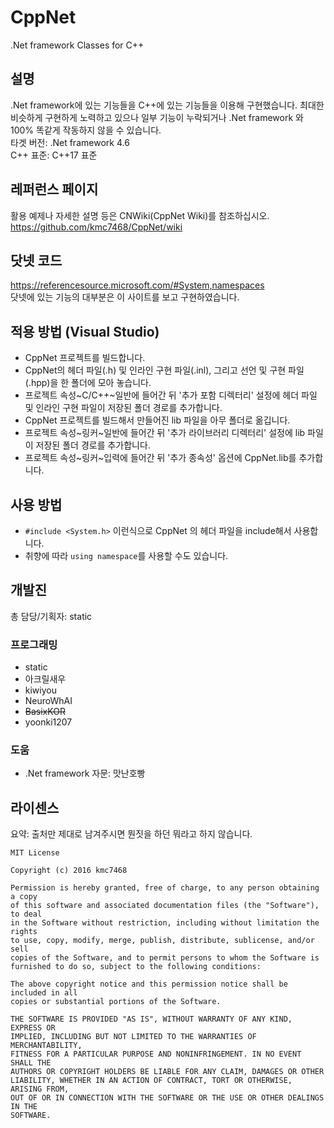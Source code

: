 # CppNet
.Net framework Classes for C++

## 설명
.Net framework에 있는 기능들을 C++에 있는 기능들을 이용해 구현했습니다. 최대한 비슷하게 구현하게 노력하고 있으나 일부 기능이 누락되거나 .Net framework 와 100% 똑같게 작동하지 않을 수 있습니다.<br>
타겟 버전: .Net framework 4.6<br>
C++ 표준: C++17 표준

## 레퍼런스 페이지
활용 예제나 자세한 설명 등은 CNWiki(CppNet Wiki)를 참조하십시오.<br>
https://github.com/kmc7468/CppNet/wiki

## 닷넷 코드
https://referencesource.microsoft.com/#System,namespaces<br>
닷넷에 있는 기능의 대부분은 이 사이트를 보고 구현하였습니다.

## 적용 방법 (Visual Studio)
- CppNet 프로젝트를 빌드합니다.
- CppNet의 헤더 파일(.h) 및 인라인 구현 파일(.inl), 그리고 선언 및 구현 파일(.hpp)을 한 폴더에 모아 놓습니다.
- 프로젝트 속성~C/C++~일반에 들어간 뒤 '추가 포함 디렉터리' 설정에 헤더 파일 및 인라인 구현 파일이 저장된 폴더 경로를 추가합니다.
- CppNet 프로젝트를 빌드해서 만들어진 lib 파일을 아무 폴더로 옮깁니다.
- 프로젝트 속성~링커~일반에 들어간 뒤 '추가 라이브러리 디렉터리' 설정에 lib 파일이 저장된 폴더 경로를 추가합니다.
- 프로젝트 속성~링커~입력에 들어간 뒤 '추가 종속성' 옵션에 CppNet.lib를 추가합니다.

## 사용 방법
- `#include <System.h>` 이런식으로 CppNet 의 헤더 파일을 include해서 사용합니다.
- 취향에 따라 `using namespace`를 사용할 수도 있습니다.

## 개발진
총 담당/기획자: static
### 프로그래밍
- static
- 아크릴새우
- kiwiyou
- NeuroWhAI
- ~~BasixKOR~~
- yoonki1207

### 도움
- .Net framework 자문: 맛난호빵

## 라이센스
요약: 출처만 제대로 남겨주시면 뭔짓을 하던 뭐라고 하지 않습니다.
```
MIT License

Copyright (c) 2016 kmc7468

Permission is hereby granted, free of charge, to any person obtaining a copy
of this software and associated documentation files (the "Software"), to deal
in the Software without restriction, including without limitation the rights
to use, copy, modify, merge, publish, distribute, sublicense, and/or sell
copies of the Software, and to permit persons to whom the Software is
furnished to do so, subject to the following conditions:

The above copyright notice and this permission notice shall be included in all
copies or substantial portions of the Software.

THE SOFTWARE IS PROVIDED "AS IS", WITHOUT WARRANTY OF ANY KIND, EXPRESS OR
IMPLIED, INCLUDING BUT NOT LIMITED TO THE WARRANTIES OF MERCHANTABILITY,
FITNESS FOR A PARTICULAR PURPOSE AND NONINFRINGEMENT. IN NO EVENT SHALL THE
AUTHORS OR COPYRIGHT HOLDERS BE LIABLE FOR ANY CLAIM, DAMAGES OR OTHER
LIABILITY, WHETHER IN AN ACTION OF CONTRACT, TORT OR OTHERWISE, ARISING FROM,
OUT OF OR IN CONNECTION WITH THE SOFTWARE OR THE USE OR OTHER DEALINGS IN THE
SOFTWARE.
```
